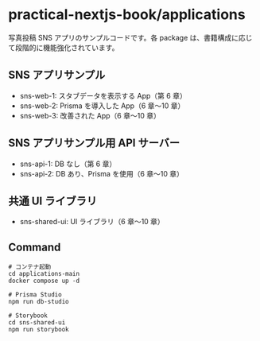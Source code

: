 # practical-nextjs-book/applications

写真投稿 SNS アプリのサンプルコードです。各 package は、書籍構成に応じて段階的に機能強化されています。

## SNS アプリサンプル

- sns-web-1: スタブデータを表示する App（第 6 章）
- sns-web-2: Prisma を導入した App（6 章〜10 章）
- sns-web-3: 改善された App（6 章〜10 章）

## SNS アプリサンプル用 API サーバー

- sns-api-1: DB なし（第 6 章）
- sns-api-2: DB あり、Prisma を使用（6 章〜10 章）

## 共通 UI ライブラリ

- sns-shared-ui: UI ライブラリ（6 章〜10 章）

## Command

```
# コンテナ起動
cd applications-main
docker compose up -d

# Prisma Studio
npm run db-studio

# Storybook
cd sns-shared-ui
npm run storybook
```
